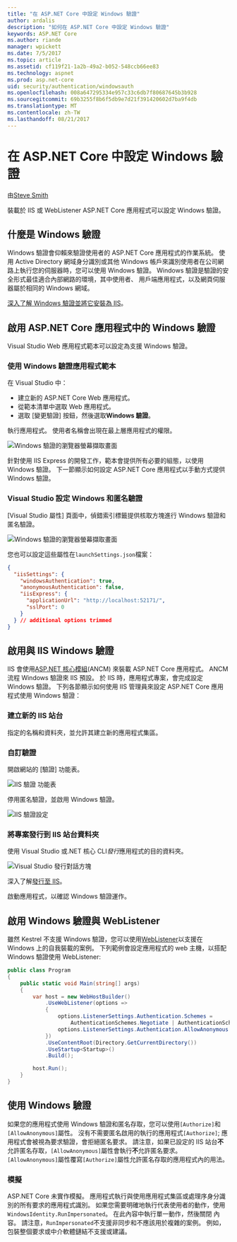 ```yaml
---
title: "在 ASP.NET Core 中設定 Windows 驗證"
author: ardalis
description: "如何在 ASP.NET Core 中設定 Windows 驗證"
keywords: ASP.NET Core
ms.author: riande
manager: wpickett
ms.date: 7/5/2017
ms.topic: article
ms.assetid: cf119f21-1a2b-49a2-b052-548ccb66ee83
ms.technology: aspnet
ms.prod: asp.net-core
uid: security/authentication/windowsauth
ms.openlocfilehash: 008a647295334e957c33c6db7f80687645b3b928
ms.sourcegitcommit: 69b3255f8b6f5db9e7d21f391420602d7ba9f4db
ms.translationtype: MT
ms.contentlocale: zh-TW
ms.lasthandoff: 08/21/2017
---
```

# <a name="configure-windows-authentication-in-aspnet-core"></a>在 ASP.NET Core 中設定 Windows 驗證

由[Steve Smith](https://ardalis.com)

裝載於 IIS 或 WebListener ASP.NET Core 應用程式可以設定 Windows 驗證。

## <a name="what-is-windows-authentication"></a>什麼是 Windows 驗證

Windows 驗證會仰賴來驗證使用者的 ASP.NET Core 應用程式的作業系統。 使用 Active Directory 網域身分識別或其他 Windows 帳戶來識別使用者在公司網路上執行您的伺服器時，您可以使用 Windows 驗證。 Windows 驗證是驗證的安全形式最佳適合內部網路的環境，其中使用者、 用戶端應用程式，以及網頁伺服器屬於相同的 Windows 網域。

[深入了解 Windows 驗證並將它安裝為 IIS](https://www.iis.net/configreference/system.webserver/security/authentication/windowsauthentication)。

## <a name="enabling-windows-authentication-in-an-aspnet-core-application"></a>啟用 ASP.NET Core 應用程式中的 Windows 驗證

Visual Studio Web 應用程式範本可以設定為支援 Windows 驗證。

### <a name="using-the-windows-authentication-app-template"></a>使用 Windows 驗證應用程式範本

在 Visual Studio 中：
* 建立新的 ASP.NET Core Web 應用程式。 
* 從範本清單中選取 Web 應用程式。
* 選取 [變更驗證] 按鈕，然後選取**Windows 驗證**。 

執行應用程式。 使用者名稱會出現在最上層應用程式的權限。

![Windows 驗證的瀏覽器螢幕擷取畫面](windowsauth/_static/browser-screenshot.png)

針對使用 IIS Express 的開發工作，範本會提供所有必要的組態，以使用 Windows 驗證。 下一節顯示如何設定 ASP.NET Core 應用程式以手動方式提供 Windows 驗證。

### <a name="visual-studio-settings-for-windows-and-anonymous-authentication"></a>Visual Studio 設定 Windows 和匿名驗證

[Visual Studio 屬性] 頁面中，偵錯索引標籤提供核取方塊進行 Windows 驗證和匿名驗證。

![Windows 驗證的瀏覽器螢幕擷取畫面](windowsauth/_static/vs-auth-property-menu.png)

您也可以設定這些屬性在`launchSettings.json`檔案：

```json
{
  "iisSettings": {
    "windowsAuthentication": true,
    "anonymousAuthentication": false,
    "iisExpress": {
      "applicationUrl": "http://localhost:52171/",
      "sslPort": 0
    }
  } // additional options trimmed
}
```

## <a name="enabling-windows-authentication-with-iis"></a>啟用與 IIS Windows 驗證

IIS 會使用[ASP.NET 核心模組](xref:fundamentals/servers/aspnet-core-module)(ANCM) 來裝載 ASP.NET Core 應用程式。 ANCM 流程 Windows 驗證來 IIS 預設。 於 IIS 時，應用程式專案，會完成設定 Windows 驗證。 下列各節顯示如何使用 IIS 管理員來設定 ASP.NET Core 應用程式使用 Windows 驗證：

### <a name="create-a-new-iis-site"></a>建立新的 IIS 站台

指定的名稱和資料夾，並允許其建立新的應用程式集區。

### <a name="customize-authentication"></a>自訂驗證

開啟網站的 [驗證] 功能表。

![IIS 驗證 功能表](windowsauth/_static/iis-authentication-menu.png)

停用匿名驗證，並啟用 Windows 驗證。

![IIS 驗證設定](windowsauth/_static/iis-auth-settings.png)

### <a name="publish-your-project-to-the-iis-site-folder"></a>將專案發行到 IIS 站台資料夾

使用 Visual Studio 或.NET 核心 CLI*發行*應用程式的目的資料夾。

![Visual Studio 發行對話方塊](windowsauth/_static/vs-publish-app.png)

深入了解[發行至 IIS](https://docs.microsoft.com/aspnet/core/publishing/iis)。

啟動應用程式，以確認 Windows 驗證運作。

## <a name="enabling-windows-authentication-with-weblistener"></a>啟用 Windows 驗證與 WebListener

雖然 Kestrel 不支援 Windows 驗證，您可以使用[WebListener](xref:fundamentals/servers/weblistener)以支援在 Windows 上的自我裝載的案例。 下列範例會設定應用程式的 web 主機，以搭配 Windows 驗證使用 WebListener:

```csharp
public class Program
{
    public static void Main(string[] args)
    {
        var host = new WebHostBuilder()
            .UseWebListener(options =>
            {
                options.ListenerSettings.Authentication.Schemes = 
                    AuthenticationSchemes.Negotiate | AuthenticationSchemes.NTLM;
                options.ListenerSettings.Authentication.AllowAnonymous = false;
            })
            .UseContentRoot(Directory.GetCurrentDirectory())
            .UseStartup<Startup>()
            .Build();

        host.Run();
    }
}
```

## <a name="working-with-windows-authentication"></a>使用 Windows 驗證

如果您的應用程式使用 Windows 驗證和匿名存取，您可以使用``[Authorize]``和``[AllowAnonymous]``屬性。 沒有不需要匿名啟用的執行的應用程式``[Authorize]``; 應用程式會被視為要求驗證，會拒絕匿名要求。 請注意，如果已設定的 IIS 站台**不**允許匿名存取，``[AllowAnonymous]``屬性會執行**不**允許匿名要求。 ``[AllowAnonymous]``屬性覆寫``[Authorize]``屬性允許匿名存取的應用程式內的用法。

### <a name="impersonation"></a>模擬

ASP.NET Core 未實作模擬。 應用程式執行與使用應用程式集區或處理序身分識別的所有要求的應用程式識別。 如果您需要明確地執行代表使用者的動作，使用``WindowsIdentity.RunImpersonated``。 在此內容中執行單一動作，然後關閉 內容。 請注意，``RunImpersonated``不支援非同步和不應該用於複雜的案例。 例如，包裝整個要求或中介軟體鏈結不支援或建議。
